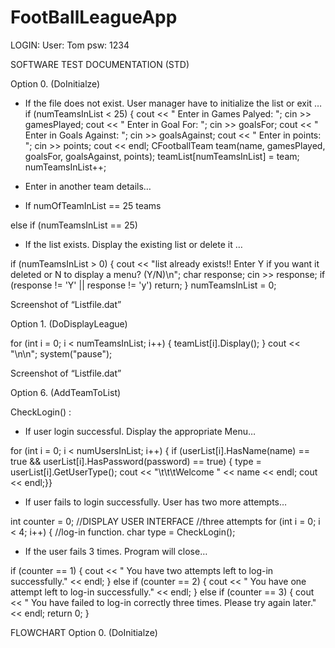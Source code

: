 # FootBallLeagueApp

LOGIN: User: Tom
       psw: 1234


SOFTWARE TEST DOCUMENTATION (STD)

Option 0.  (DoInitialze)
-	If the file does not exist. User manager have to initialize the list or exit …
if (numTeamsInList < 25)
{
cout << " Enter in Games Palyed: ";
cin >> gamesPlayed;
cout << " Enter in Goal For: ";
cin >> goalsFor;
cout << " Enter in Goals Against: ";
cin >> goalsAgainst;
cout << " Enter in points: ";
cin >> points;
cout << endl;
CFootballTeam team(name, gamesPlayed, goalsFor, goalsAgainst, points);
teamList[numTeamsInList] = team;
numTeamsInList++; 
 

-	Enter in another team details…
 

-	If numOfTeamInList == 25 teams

else if (numTeamsInList == 25)

		
-	If the list exists. Display the existing list or delete it …
 
if (numTeamsInList > 0)
{
cout << "list already exists!! Enter Y if you want it deleted or N to display a menu? (Y/N)\n";
char response;
cin >> response;
if (response != 'Y' || response != 'y')
return;
}
numTeamsInList = 0;

Screenshot of “Listfile.dat”
 

Option 1. (DoDisplayLeague)

for (int i = 0; i < numTeamsInList; i++)
{
	teamList[i].Display();
}
	cout << "\n\n";
	system("pause");

Screenshot of “Listfile.dat”


 

Option 6. (AddTeamToList)
  
   
CheckLogin() :
-	If user login successful. Display the appropriate Menu…



for (int i = 0; i < numUsersInList; i++)
{
if (userList[i].HasName(name) == true && userList[i].HasPassword(password) == true)
{
type = userList[i].GetUserType();
cout << "\t\t\tWelcome " << name << endl;
cout << endl;}}












-	If user fails to login successfully. User has two more attempts…
 
int counter = 0;
	//DISPLAY USER INTERFACE
	//three attempts
	for (int i = 0; i < 4; i++) {
		//log-in function.
		char type = CheckLogin();

-	If the user fails 3 times. Program will close…
 
if (counter == 1)
{ 
cout << " You have two attempts left to log-in successfully." << endl;
}
else if (counter == 2)
{
cout << " You have one attempt left to log-in successfully." << endl;
}
else if (counter == 3)
{
cout << " You have failed to log-in correctly three times. Please try again later." << endl;
	return 0;
}

FLOWCHART
Option 0.  (DoInitialze)


